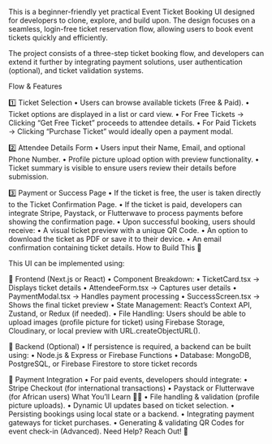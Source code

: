 This is a beginner-friendly yet practical Event Ticket Booking UI designed for developers to clone, explore, and build upon. The design focuses on a seamless, login-free ticket reservation flow, allowing users to book event tickets quickly and efficiently.

The project consists of a three-step ticket booking flow, and developers can extend it further by integrating payment solutions, user authentication (optional), and ticket validation systems.

Flow & Features

1️⃣ Ticket Selection
	•	Users can browse available tickets (Free & Paid).
	•	Ticket options are displayed in a list or card view.
	•	For Free Tickets → Clicking “Get Free Ticket” proceeds to attendee details.
	•	For Paid Tickets → Clicking “Purchase Ticket” would ideally open a payment modal.

2️⃣ Attendee Details Form
	•	Users input their Name, Email, and optional Phone Number.
	•	Profile picture upload option with preview functionality.
	•	Ticket summary is visible to ensure users review their details before submission.

3️⃣ Payment or Success Page
	•	If the ticket is free, the user is taken directly to the Ticket Confirmation Page.
	•	If the ticket is paid, developers can integrate Stripe, Paystack, or Flutterwave to process payments before showing the confirmation page.
	•	Upon successful booking, users should receive:
	•	A visual ticket preview with a unique QR Code.
	•	An option to download the ticket as PDF or save it to their device.
	•	An email confirmation containing ticket details.
How to Build This 🚀

This UI can be implemented using:

📌 Frontend (Next.js or React)
	•	Component Breakdown:
	•	TicketCard.tsx → Displays ticket details
	•	AttendeeForm.tsx → Captures user details
	•	PaymentModal.tsx → Handles payment processing
	•	SuccessScreen.tsx → Shows the final ticket preview
	•	State Management: React’s Context API, Zustand, or Redux (if needed).
	•	File Handling: Users should be able to upload images (profile picture for ticket) using Firebase Storage, Cloudinary, or local preview with URL.createObjectURL().

📌 Backend (Optional)
	•	If persistence is required, a backend can be built using:
	•	Node.js & Express or Firebase Functions
	•	Database: MongoDB, PostgreSQL, or Firebase Firestore to store ticket records

📌 Payment Integration
	•	For paid events, developers should integrate:
	•	Stripe Checkout (for international transactions)
	•	Paystack or Flutterwave (for African users)
What You’ll Learn 🧑‍💻
	•	File handling & validation (profile picture uploads).
	•	Dynamic UI updates based on ticket selection.
	•	Persisting bookings using local state or a backend.
	•	Integrating payment gateways for ticket purchases.
	•	Generating & validating QR Codes for event check-in (Advanced).
Need Help? Reach Out! 💬
